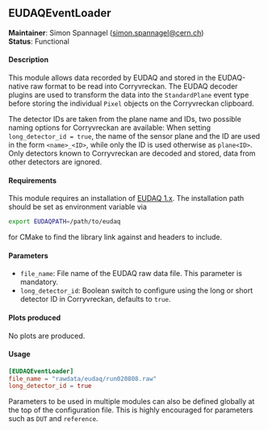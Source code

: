 ## EUDAQEventLoader
**Maintainer**: Simon Spannagel (<simon.spannagel@cern.ch>)  
**Status**: Functional  

#### Description
This module allows data recorded by EUDAQ and stored in the EUDAQ-native raw format to be read into Corryvreckan. The EUDAQ decoder plugins are used to transform the data into the `StandardPlane` event type before storing the individual `Pixel` objects on the Corryvreckan clipboard.

The detector IDs are taken from the plane name and IDs, two possible naming options for Corryvreckan are available: When setting `long_detector_id = true`, the name of the sensor plane and the ID are used in the form `<name>_<ID>`, while only the ID is used otherwise as `plane<ID>`. Only detectors known to Corryvreckan are decoded and stored, data from other detectors are ignored.

#### Requirements
This module requires an installation of [EUDAQ 1.x](https://github.com/eudaq/eudaq). The installation path should be set as environment variable via
```bash
export EUDAQPATH=/path/to/eudaq
```
for CMake to find the library link against and headers to include.

#### Parameters
* `file_name`: File name of the EUDAQ raw data file. This parameter is mandatory.
* `long_detector_id`: Boolean switch to configure using the long or short detector ID in Corryvreckan, defaults to `true`.

#### Plots produced
No plots are produced.

#### Usage
```toml
[EUDAQEventLoader]
file_name = "rawdata/eudaq/run020808.raw"
long_detector_id = true
```
Parameters to be used in multiple modules can also be defined globally at the top of the configuration file. This is highly encouraged for parameters such as `DUT` and `reference`.
